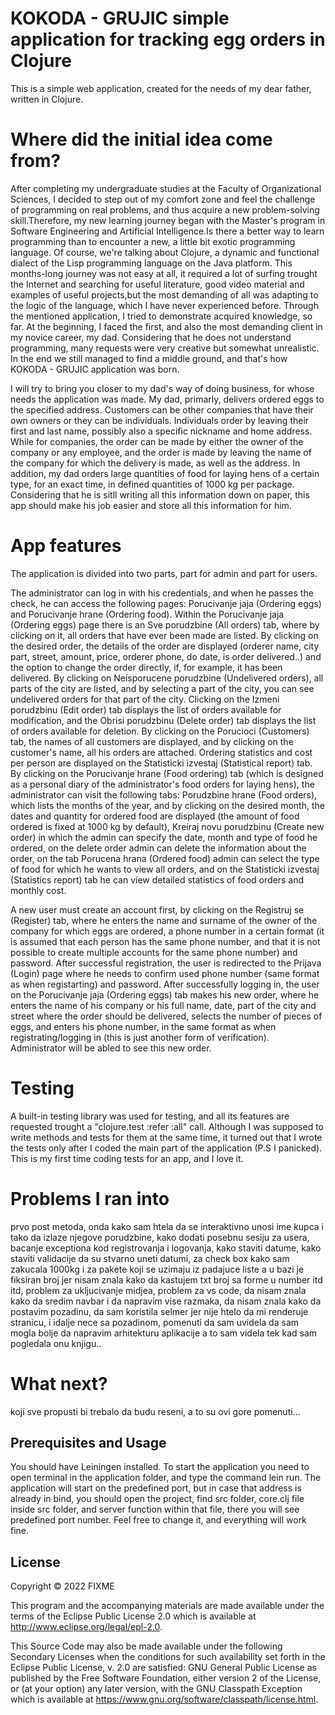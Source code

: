 # KOKODA - GRUJIC simple application for tracking egg orders in Clojure
This is a simple web application, created for the needs of my dear father, written in Clojure.

# Where did the initial idea come from?

After completing my undergraduate studies at the Faculty of Organizational Sciences, I decided to step out of my comfort zone and feel the challenge of programming on real problems, and thus acquire a new problem-solving skill.Therefore, my new learning journey began with the Master's program in Software Engineering and Artificial Intelligence.Is there a better way to learn programming than to encounter a new, a little bit exotic programming language. Of course, we're talking about Clojure, a dynamic and functional dialect of the Lisp programming language on the Java platform.
This months-long journey was not easy at all, it required a lot of surfing trought the Internet and searching for useful literature, good video material and examples of useful projects,but the most demanding of all was adapting to the logic of the language, which I have never experienced before.
Through the mentioned application, I tried to demonstrate acquired knowledge, so far. At the beginning, I faced the first, and also the most demanding client in my novice career, my dad. Considering that he does not understand programming, many requests were very creative but somewhat unrealistic. In the end we still managed to find a middle ground, and that's how KOKODA - GRUJIC application was born.

I will try to bring you closer to my dad's way of doing business, for whose needs the application was made. My dad, primarly, delivers ordered eggs to the specified address. Customers can be other companies that have their own owners or they can be individuals. Individuals order by leaving their first and last name, possibly also a specific nickname and home address. While for companies, the order can be made by either the owner of the company or any employee, and the order is made by leaving the name of the company for which the delivery is made, as well as the address. In addition, my dad orders large quantities of food for laying hens of a certain type, for an exact time, in defined quantities of 1000 kg per package. Considering that he is sitll writing all this information down on paper, this app should make his job easier and store all this information for him.

# App features

The application is divided into two parts, part for admin and part for users. 

The administrator can log in with his credentials, and when he passes the check, he can access the following pages: Porucivanje jaja (Ordering eggs) and Porucivanje hrane (Ordering food). Within the Porucivanje jaja (Ordering eggs) page there is an Sve porudzbine (All orders) tab, where by clicking on it, all orders that have ever been made are listed. By clicking on the desired order, the details of the order are displayed (orderer name, city part, street, amount, price, orderer phone, do date, is order delivered..) and the option to change the order directly, if, for example, it has been delivered. By clicking on Neisporucene porudzbine (Undelivered orders), all parts of the city are listed, and by selecting a part of the city, you can see undelivered orders for that part of the city. Clicking on the Izmeni porudzbinu (Edit order) tab displays the list of orders available for modification, and the Obrisi porudzbinu (Delete order) tab displays the list of orders available for deletion. By clicking on the Porucioci (Customers) tab, the names of all customers are displayed, and by clicking on the customer's name, all his orders are attached. Ordering statistics and cost per person are displayed on the  Statisticki izvestaj (Statistical report) tab.
By clicking on the  Porucivanje hrane (Food ordering) tab (which is designed as a personal diary of the administrator's food orders for laying hens), the administrator can visit the following tabs: Porudzbine hrane (Food orders), which lists the months of the year, and by clicking on the desired month, the dates and quantity for ordered food are displayed (the amount of food ordered is fixed at 1000 kg by default), Kreiraj novu porudzbinu (Create new order) in which the admin can specify the date, month and type of food he ordered, on the delete order admin can delete the information about the order, on the tab Porucena hrana (Ordered food) admin can select the type of food for which he wants to view all orders, and on the Statisticki izvestaj (Statistics report) tab he can view detailed statistics of food orders and monthly cost.


A new user must create an account first, by clicking on the Registruj se (Register) tab, where he enters the name and surname of the owner of the company for which eggs are ordered, a phone number in a certain format (it is assumed that each person has the same phone number, and that it is not possible to create multiple accounts for the same phone number) and password. After successful registration, the user is redirected to the Prijava (Login) page where he needs to confirm used phone number (same format as when registarting) and password. After successfully logging in, the user on the Porucivanje jaja (Ordering eggs) tab makes his new order, where he enters the name of his company or his full name, date, part of the city and street where the order should be delivered, selects the number of pieces of eggs, and enters his phone number, in the same format as when registrating/logging in (this is just another form of verification). Administrator will be abled to see this new order.

# Testing
A built-in testing library was used for testing, and all its features are requested trought a "clojure.test :refer :all" call. Although I was supposed to write methods and tests for them at the same time, it turned out that I wrote the tests only after I coded the main part of the application (P.S I panicked). This is my first time coding tests for an app, and I love it.

# Problems I ran into
prvo post metoda, onda kako sam htela da se interaktivno unosi ime kupca i tako da izlaze njegove porudzbine, kako dodati posebnu sesiju za usera, bacanje exceptiona kod registrovanja i logovanja, kako staviti datume, kako staviti validacije da su stvarno uneti datumi, za check box kako sam zakucala 1000kg i za pakete koji se uzimaju iz padajuce liste a u bazi je fiksiran broj jer nisam znala kako da kastujem txt broj sa forme u number itd itd, problem za ukljucivanje midjea, problem za vs code, da nisam znala kako da sredim navbar i da napravim vise razmaka, da nisam znala kako da postavim pozadinu, da sam koristila selmer jer nije htelo da mi renderuje stranicu, i idalje nece sa pozadinom, pomenuti da sam uvidela da sam mogla bolje da napravim arhitekturu aplikacije a to sam videla tek kad sam pogledala onu knjigu..

# What next?
koji sve propusti bi trebalo da budu reseni, a to su ovi gore pomenuti...

## Prerequisites and Usage 

You should have Leiningen installed. To start the application you need to open terminal in the application folder, and type the command lein run. The application will start on the predefined port, but in case that address is already in bind, you should open the project, find src folder, core.clj file inside src folder, and server function within that file, there you will see predefined port number. Feel free to change it, and everything will work fine.

## License

Copyright © 2022 FIXME

This program and the accompanying materials are made available under the
terms of the Eclipse Public License 2.0 which is available at
http://www.eclipse.org/legal/epl-2.0.

This Source Code may also be made available under the following Secondary
Licenses when the conditions for such availability set forth in the Eclipse
Public License, v. 2.0 are satisfied: GNU General Public License as published by
the Free Software Foundation, either version 2 of the License, or (at your
option) any later version, with the GNU Classpath Exception which is available
at https://www.gnu.org/software/classpath/license.html.
